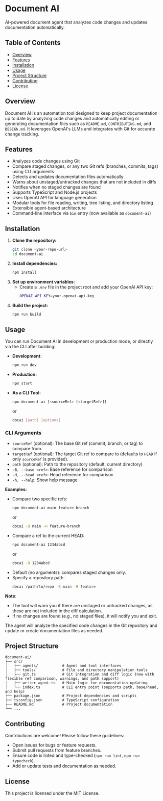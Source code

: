 # Document AI

AI-powered document agent that analyzes code changes and updates documentation automatically.

## Table of Contents
- [Overview](#overview)
- [Features](#features)
- [Installation](#installation)
- [Usage](#usage)
- [Project Structure](#project-structure)
- [Contributing](#contributing)
- [License](#license)

## Overview
Document AI is an automation tool designed to keep project documentation up to date by analyzing code changes and automatically editing or generating documentation files such as `README.md`, `CONTRIBUTING.md`, and `DESIGN.md`. It leverages OpenAI's LLMs and integrates with Git for accurate change tracking.

## Features
- Analyzes code changes using Git
- Compare staged changes, or any two Git refs (branches, commits, tags) using CLI arguments
- Detects and updates documentation files automatically
- Warns about unstaged/untracked changes that are not included in diffs
- Notifies when no staged changes are found
- Supports TypeScript and Node.js projects
- Uses OpenAI API for language generation
- Modular tools for file reading, writing, tree listing, and directory listing
- Extensible agent-based architecture
- Command-line interface via `bin` entry (now available as `document-ai`)

## Installation

1. **Clone the repository:**
   ```sh
   git clone <your-repo-url>
   cd document-ai
   ```
2. **Install dependencies:**
   ```sh
   npm install
   ```
3. **Set up environment variables:**
   - Create a `.env` file in the project root and add your OpenAI API key:
     ```sh
     OPENAI_API_KEY=your-openai-api-key
     ```
4. **Build the project:**
   ```sh
   npm run build
   ```

## Usage

You can run Document AI in development or production mode, or directly via the CLI after building:

- **Development:**
  ```sh
  npm run dev
  ```
- **Production:**
  ```sh
  npm start
  ```
- **As a CLI Tool:**
  ```sh
  npx document-ai [<sourceRef> [<targetRef>]]
  ```
  or
  ```sh
  docai [path] [options]
  ```

### CLI Arguments
- `sourceRef` (optional): The base Git ref (commit, branch, or tag) to compare from.
- `targetRef` (optional): The target Git ref to compare to (defaults to `HEAD` if only `sourceRef` is provided).
- `path` (optional): Path to the repository (default: current directory)
- `-B, --base <ref>`: Base reference for comparison
- `-H, --head <ref>`: Head reference for comparison
- `-h, --help`: Show help message

**Examples:**
- Compare two specific refs:
  ```sh
  npx document-ai main feature-branch
  ```
  or
  ```sh
  docai -B main -H feature-branch
  ```
- Compare a ref to the current HEAD:
  ```sh
  npx document-ai 1234abcd
  ```
  or
  ```sh
  docai -B 1234abcd
  ```
- Default (no arguments): compares staged changes only.
- Specify a repository path:
  ```sh
  docai /path/to/repo -B main -H feature
  ```

**Note:**
- The tool will warn you if there are unstaged or untracked changes, as these are not included in the diff calculation.
- If no changes are found (e.g., no staged files), it will notify you and exit.

The agent will analyze the specified code changes in the Git repository and update or create documentation files as needed.

## Project Structure
```
document-ai/
├── src/
│   ├── agents/           # Agent and tool interfaces
│   ├── tools/            # File and directory manipulation tools
│   ├── git.ts            # Git integration and diff logic (now with flexible ref comparison, warnings, and path support)
│   ├── writer-agent.ts   # Main logic for documentation updating
│   └── index.ts          # CLI entry point (supports path, base/head, and help)
├── package.json          # Project dependencies and scripts
├── tsconfig.json         # TypeScript configuration
├── README.md             # Project documentation
└── ...
```

## Contributing

Contributions are welcome! Please follow these guidelines:
- Open issues for bugs or feature requests.
- Submit pull requests from feature branches.
- Ensure code is linted and type-checked (`npm run lint`, `npm run typecheck`).
- Add or update tests and documentation as needed.

## License

This project is licensed under the MIT License.
